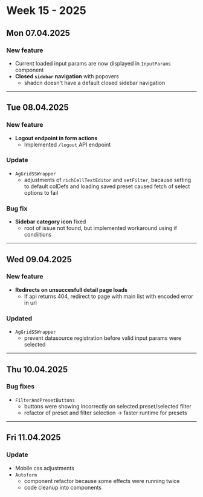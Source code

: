 # Week 15 - 2025


## Mon 07.04.2025

### New feature

- Current loaded input params are now displayed in `InputParams` component
- **Closed `sidebar` navigation** with popovers
  - shadcn doesn't have a default closed sidebar navigation


---


## Tue 08.04.2025

### New feature
- **Logout endpoint in form actions**
  - Implemented `/logout` API endpoint 

### Update
- `AgGridSSWrapper`
  - adjustments of `richCellTextEditor` and `setFilter`, bacause setting to default colDefs and loading saved preset caused fetch of select options to fail

### Bug fix
- **Sidebar category icon** fixed
  - root of issue not found, but implemented workaround using if condiitions


---


## Wed 09.04.2025

### New feature
- **Redirects on unsuccesfull detail page loads**
  - If api returns 404, redirect to page with main list with encoded error in url

### Updated
- `AgGridSSWrapper` 
  - prevent datasource registration before valid input params were selected


---


## Thu 10.04.2025

### Bug fixes

- `FilterAndPresetButtons`
  - buttons were showing incorrectly on selected preset/selected filter
  - refactor of preset and filter selection -> faster runtime for presets


---


## Fri 11.04.2025

### Update

- Mobile css adjustments
- `Autoform` 
  - component refactor because some effects were running twice
  - code cleanup into components
